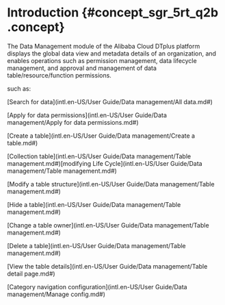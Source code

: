 # Introduction {#concept_sgr_5rt_q2b .concept}

The Data Management module of the Alibaba Cloud DTplus platform displays the global data view and metadata details of an organization, and enables operations such as permission management, data lifecycle management, and approval and management of data table/resource/function permissions.

such as:

[Search for data](intl.en-US/User Guide/Data management/All data.md#)

[Apply for data permissions](intl.en-US/User Guide/Data management/Apply for data permissions.md#)

[Create a table](intl.en-US/User Guide/Data management/Create a table.md#)

[Collection table](intl.en-US/User Guide/Data management/Table management.md#)[modifying Life Cycle](intl.en-US/User Guide/Data management/Table management.md#)

[Modify a table structure](intl.en-US/User Guide/Data management/Table management.md#)

[Hide a table](intl.en-US/User Guide/Data management/Table management.md#)

[Change a table owner](intl.en-US/User Guide/Data management/Table management.md#)

[Delete a table](intl.en-US/User Guide/Data management/Table management.md#)

[View the table details](intl.en-US/User Guide/Data management/Table detail page.md#)

[Category navigation configuration](intl.en-US/User Guide/Data management/Manage config.md#)

